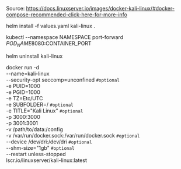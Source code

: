 Source: https://docs.linuxserver.io/images/docker-kali-linux/#docker-compose-recommended-click-here-for-more-info

helm install -f values.yaml kali-linux .

kubectl --namespace NAMESPACE port-forward $POD_NAME 8080:$CONTAINER_PORT

helm uninstall kali-linux

docker run -d \
 --name=kali-linux \
 --security-opt seccomp=unconfined `#optional` \
 -e PUID=1000 \
 -e PGID=1000 \
 -e TZ=Etc/UTC \
 -e SUBFOLDER=/ `#optional` \
 -e TITLE="Kali Linux" `#optional` \
 -p 3000:3000 \
 -p 3001:3001 \
 -v /path/to/data:/config \
 -v /var/run/docker.sock:/var/run/docker.sock `#optional` \
 --device /dev/dri:/dev/dri `#optional` \
 --shm-size="1gb" `#optional` \
 --restart unless-stopped \
 lscr.io/linuxserver/kali-linux:latest
